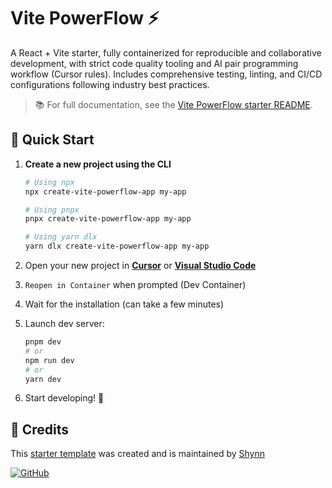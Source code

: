# Vite PowerFlow ⚡

A React + Vite starter, fully containerized for reproducible and collaborative development, with strict code quality tooling and AI pair programming workflow (Cursor rules). Includes comprehensive testing, linting, and CI/CD configurations following industry best practices.

> 📚 For full documentation, see the [Vite PowerFlow starter README](https://github.com/shynnobi/vite-powerflow#readme).

## 🚀 Quick Start

1. **Create a new project using the CLI**

   ```bash
   # Using npx
   npx create-vite-powerflow-app my-app

   # Using pnpx
   pnpx create-vite-powerflow-app my-app

   # Using yarn dlx
   yarn dlx create-vite-powerflow-app my-app
   ```

2. Open your new project in [**Cursor**](https://www.cursor.so/) or [**Visual Studio Code**](https://code.visualstudio.com/)

3. `Reopen in Container` when prompted (Dev Container)

4. Wait for the installation (can take a few minutes)

5. Launch dev server:

   ```bash
   pnpm dev
   # or
   npm run dev
   # or
   yarn dev
   ```

6. Start developing! 🚀

## 👤 Credits

This [starter template](https://github.com/shynnobi/vite-powerflow) was created and is maintained by [Shynn](https://github.com/shynnobi)

[![GitHub](https://img.shields.io/badge/GitHub-shynnobi-24292e.svg?style=for-the-badge&logo=github)](https://github.com/shynnobi)
